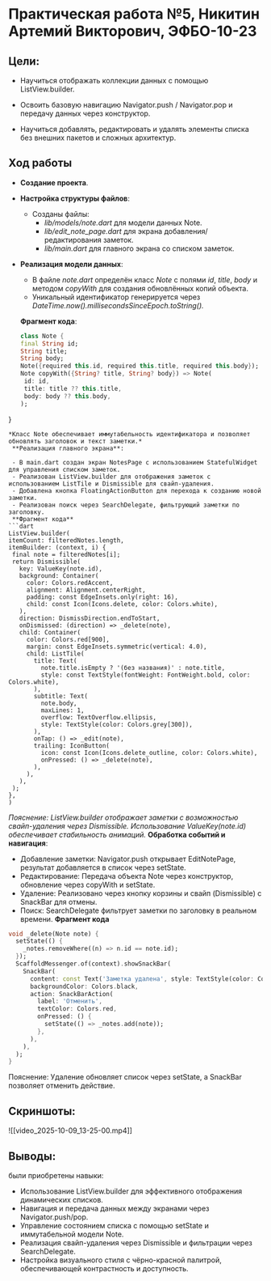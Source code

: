 # Практическая работа №5, Никитин Артемий Викторович, ЭФБО-10-23
## Цели:

- Научиться отображать коллекции данных с помощью ListView.builder.
    
- Освоить базовую навигацию Navigator.push / Navigator.pop и передачу данных через конструктор.
    
- Научиться добавлять, редактировать и удалять элементы списка без внешних пакетов и сложных архитектур.
## Ход работы
- **Создание проекта**.
- **Настройка структуры файлов**:
    
    - Созданы файлы:
        - *lib/models/note.dart* для модели данных Note.
        - *lib/edit_note_page.dart* для экрана добавления/редактирования заметок.
        - *lib/main.dart* для главного экрана со списком заметок.
- **Реализация модели данных**:
    
    - В файле *note.dart* определён класс *Note* с полями *id*, *title*, *body* и методом *copyWith* для создания обновлённых копий объекта.
    - Уникальный идентификатор генерируется через *DateTime.now().millisecondsSinceEpoch.toString().*
    
    **Фрагмент кода**:
    
  ```dart
  class Note {
  final String id;
  String title;
  String body;
  Note({required this.id, required this.title, required this.body});
  Note copyWith({String? title, String? body}) => Note(
   id: id,
   title: title ?? this.title,
   body: body ?? this.body,
  );
}
   ```
   *Класс Note обеспечивает иммутабельность идентификатора и позволяет обновлять заголовок и текст заметки.*
	**Реализация главного экрана**:

	- В main.dart создан экран NotesPage с использованием StatefulWidget для управления списком заметок.
	- Реализован ListView.builder для отображения заметок с использованием ListTile и Dismissible для свайп-удаления.
	- Добавлена кнопка FloatingActionButton для перехода к созданию новой заметки.
	- Реализован поиск через SearchDelegate, фильтрующий заметки по заголовку.
	**Фрагмент кода**
```dart
ListView.builder(
  itemCount: filteredNotes.length,
  itemBuilder: (context, i) {
    final note = filteredNotes[i];
    return Dismissible(
      key: ValueKey(note.id),
      background: Container(
        color: Colors.redAccent,
        alignment: Alignment.centerRight,
        padding: const EdgeInsets.only(right: 16),
        child: const Icon(Icons.delete, color: Colors.white),
      ),
      direction: DismissDirection.endToStart,
      onDismissed: (direction) => _delete(note),
      child: Container(
        color: Colors.red[900],
        margin: const EdgeInsets.symmetric(vertical: 4.0),
        child: ListTile(
          title: Text(
            note.title.isEmpty ? '(без названия)' : note.title,
            style: const TextStyle(fontWeight: FontWeight.bold, color: Colors.white),
          ),
          subtitle: Text(
            note.body,
            maxLines: 1,
            overflow: TextOverflow.ellipsis,
            style: TextStyle(color: Colors.grey[300]),
          ),
          onTap: () => _edit(note),
          trailing: IconButton(
            icon: const Icon(Icons.delete_outline, color: Colors.white),
            onPressed: () => _delete(note),
          ),
        ),
      ),
    );
  },
)
```
*Пояснение: ListView.builder отображает заметки с возможностью свайп-удаления через Dismissible. Использование ValueKey(note.id) обеспечивает стабильность анимаций.*
	**Обработка событий и навигация**:

- Добавление заметки: Navigator.push открывает EditNotePage, результат добавляется в список через setState.
- Редактирование: Передача объекта Note через конструктор, обновление через copyWith и setState.
- Удаление: Реализовано через кнопку корзины и свайп (Dismissible) с SnackBar для отмены.
- Поиск: SearchDelegate фильтрует заметки по заголовку в реальном времени.
**Фрагмент кода**
```dart
void _delete(Note note) {
  setState(() {
    _notes.removeWhere((n) => n.id == note.id);
  });
  ScaffoldMessenger.of(context).showSnackBar(
    SnackBar(
      content: const Text('Заметка удалена', style: TextStyle(color: Colors.white)),
      backgroundColor: Colors.black,
      action: SnackBarAction(
        label: 'Отменить',
        textColor: Colors.red,
        onPressed: () {
          setState(() => _notes.add(note));
        },
      ),
    ),
  );
}
```
Пояснение: Удаление обновляет список через setState, а SnackBar позволяет отменить действие.
## Скриншоты:
![[video_2025-10-09_13-25-00.mp4]]
## Выводы:
были приобретены навыки:
- Использование ListView.builder для эффективного отображения динамических списков.
- Навигация и передача данных между экранами через Navigator.push/pop.
- Управление состоянием списка с помощью setState и иммутабельной модели Note.
- Реализация свайп-удаления через Dismissible и фильтрации через SearchDelegate.
- Настройка визуального стиля с чёрно-красной палитрой, обеспечивающей контрастность и доступность.

